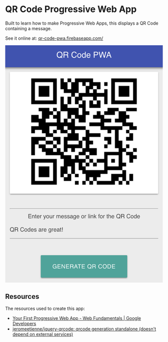 # QR Code Progressive Web App

Built to learn how to make Progressive Web Apps, this displays a QR Code containing a message.

See it online at: [qr-code-pwa.firebaseapp.com/](https://qr-code-pwa.firebaseapp.com/)

![screenshot](images/qr-code-pwa.png)

## Resources

The resources used to create this app:

- [Your First Progressive Web App - Web Fundamentals | Google Developers](https://developers.google.com/web/fundamentals/codelabs/your-first-pwapp/)
- [jeromeetienne/jquery-qrcode: qrcode generation standalone (doesn't depend on external services)](https://github.com/jeromeetienne/jquery-qrcode)
